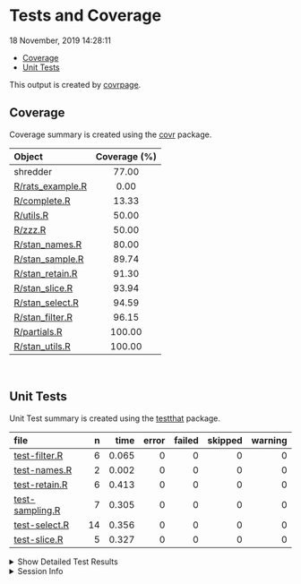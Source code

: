 Tests and Coverage
================
18 November, 2019 14:28:11

  - [Coverage](#coverage)
  - [Unit Tests](#unit-tests)

This output is created by
[covrpage](https://github.com/metrumresearchgroup/covrpage).

## Coverage

Coverage summary is created using the
[covr](https://github.com/r-lib/covr) package.

| Object                                   | Coverage (%) |
| :--------------------------------------- | :----------: |
| shredder                                 |    77.00     |
| [R/rats\_example.R](../R/rats_example.R) |     0.00     |
| [R/complete.R](../R/complete.R)          |    13.33     |
| [R/utils.R](../R/utils.R)                |    50.00     |
| [R/zzz.R](../R/zzz.R)                    |    50.00     |
| [R/stan\_names.R](../R/stan_names.R)     |    80.00     |
| [R/stan\_sample.R](../R/stan_sample.R)   |    89.74     |
| [R/stan\_retain.R](../R/stan_retain.R)   |    91.30     |
| [R/stan\_slice.R](../R/stan_slice.R)     |    93.94     |
| [R/stan\_select.R](../R/stan_select.R)   |    94.59     |
| [R/stan\_filter.R](../R/stan_filter.R)   |    96.15     |
| [R/partials.R](../R/partials.R)          |    100.00    |
| [R/stan\_utils.R](../R/stan_utils.R)     |    100.00    |

<br>

## Unit Tests

Unit Test summary is created using the
[testthat](https://github.com/r-lib/testthat)
package.

| file                                        |  n |  time | error | failed | skipped | warning |
| :------------------------------------------ | -: | ----: | ----: | -----: | ------: | ------: |
| [test-filter.R](testthat/test-filter.R)     |  6 | 0.065 |     0 |      0 |       0 |       0 |
| [test-names.R](testthat/test-names.R)       |  2 | 0.002 |     0 |      0 |       0 |       0 |
| [test-retain.R](testthat/test-retain.R)     |  6 | 0.413 |     0 |      0 |       0 |       0 |
| [test-sampling.R](testthat/test-sampling.R) |  7 | 0.305 |     0 |      0 |       0 |       0 |
| [test-select.R](testthat/test-select.R)     | 14 | 0.356 |     0 |      0 |       0 |       0 |
| [test-slice.R](testthat/test-slice.R)       |  5 | 0.327 |     0 |      0 |       0 |       0 |

<details closed>

<summary> Show Detailed Test Results
</summary>

| file                                            | context | test                               | status | n |  time |
| :---------------------------------------------- | :------ | :--------------------------------- | :----- | -: | ----: |
| [test-filter.R](testthat/test-filter.R#L9)      | filter  | filters: default                   | PASS   | 1 | 0.008 |
| [test-filter.R](testthat/test-filter.R#L14)     | filter  | filters: not permuted              | PASS   | 1 | 0.008 |
| [test-filter.R](testthat/test-filter.R#L18)     | filter  | filters: not permuted              | PASS   | 1 | 0.036 |
| [test-filter.R](testthat/test-filter.R#L23)     | filter  | filters: indexed name              | PASS   | 1 | 0.007 |
| [test-filter.R](testthat/test-filter.R#L27)     | filter  | filters: no samples                | PASS   | 1 | 0.004 |
| [test-filter.R](testthat/test-filter.R#L31)     | filter  | filters: invalid pars              | PASS   | 1 | 0.002 |
| [test-names.R](testthat/test-names.R#L9)        | names   | names: default                     | PASS   | 1 | 0.001 |
| [test-names.R](testthat/test-names.R#L14)       | names   | names: expand                      | PASS   | 1 | 0.001 |
| [test-retain.R](testthat/test-retain.R#L8)      | retain  | retain: default                    | PASS   | 1 | 0.003 |
| [test-retain.R](testthat/test-retain.R#L13)     | retain  | retain: null                       | PASS   | 1 | 0.404 |
| [test-retain.R](testthat/test-retain.R#L18)     | retain  | retain: single                     | PASS   | 1 | 0.002 |
| [test-retain.R](testthat/test-retain.R#L23)     | retain  | retain: multiple                   | PASS   | 1 | 0.001 |
| [test-retain.R](testthat/test-retain.R#L28)     | retain  | retain: all                        | PASS   | 1 | 0.002 |
| [test-retain.R](testthat/test-retain.R#L32)     | retain  | retain: bad                        | PASS   | 1 | 0.001 |
| [test-sampling.R](testthat/test-sampling.R#L10) | slicing | slice: default                     | PASS   | 1 | 0.225 |
| [test-sampling.R](testthat/test-sampling.R#L15) | slicing | slice: no warmup                   | PASS   | 1 | 0.031 |
| [test-sampling.R](testthat/test-sampling.R#L21) | slicing | slice: bad indexs                  | PASS   | 2 | 0.009 |
| [test-sampling.R](testthat/test-sampling.R#L32) | slicing | sample: sample\_n                  | PASS   | 1 | 0.005 |
| [test-sampling.R](testthat/test-sampling.R#L37) | slicing | sample: sample\_frac               | PASS   | 1 | 0.030 |
| [test-sampling.R](testthat/test-sampling.R#L42) | slicing | sample: no warmup                  | PASS   | 1 | 0.005 |
| [test-select.R](testthat/test-select.R#L6)      | select  | names: no pars                     | PASS   | 1 | 0.003 |
| [test-select.R](testthat/test-select.R#L11)     | select  | names: single par                  | PASS   | 1 | 0.028 |
| [test-select.R](testthat/test-select.R#L16)     | select  | names: multiple pars               | PASS   | 1 | 0.018 |
| [test-select.R](testthat/test-select.R#L21)     | select  | names: par index                   | PASS   | 1 | 0.002 |
| [test-select.R](testthat/test-select.R#L26)     | select  | names: character pars              | PASS   | 1 | 0.002 |
| [test-select.R](testthat/test-select.R#L33)     | select  | names: regex character pars        | PASS   | 1 | 0.003 |
| [test-select.R](testthat/test-select.R#L40)     | select  | names: remove summary              | PASS   | 1 | 0.288 |
| [test-select.R](testthat/test-select.R#L48)     | select  | partials: no pars                  | PASS   | 1 | 0.002 |
| [test-select.R](testthat/test-select.R#L53)     | select  | partials: starts\_with             | PASS   | 1 | 0.002 |
| [test-select.R](testthat/test-select.R#L58)     | select  | partials: ends\_with               | PASS   | 1 | 0.002 |
| [test-select.R](testthat/test-select.R#L63)     | select  | partials: starts\_contains         | PASS   | 1 | 0.002 |
| [test-select.R](testthat/test-select.R#L68)     | select  | partials: mixed                    | PASS   | 1 | 0.002 |
| [test-select.R](testthat/test-select.R#L73)     | select  | partials: par regex index          | PASS   | 1 | 0.001 |
| [test-select.R](testthat/test-select.R#L78)     | select  | partials: par regex multiple index | PASS   | 1 | 0.001 |
| [test-slice.R](testthat/test-slice.R#L7)        | slice   | slice: empty                       | PASS   | 1 | 0.315 |
| [test-slice.R](testthat/test-slice.R#L12)       | slice   | slice: single                      | PASS   | 1 | 0.004 |
| [test-slice.R](testthat/test-slice.R#L17)       | slice   | slice: single no warmup            | PASS   | 1 | 0.002 |
| [test-slice.R](testthat/test-slice.R#L22)       | slice   | slice: vector                      | PASS   | 1 | 0.003 |
| [test-slice.R](testthat/test-slice.R#L27)       | slice   | slice: reset permut                | PASS   | 1 | 0.003 |

</details>

<details>

<summary> Session Info </summary>

| Field    | Value                               |
| :------- | :---------------------------------- |
| Version  | R version 3.6.1 (2019-07-05)        |
| Platform | x86\_64-apple-darwin15.6.0 (64-bit) |
| Running  | macOS Mojave 10.14.5                |
| Language | en\_US                              |
| Timezone | America/New\_York                   |

| Package  | Version |
| :------- | :------ |
| testthat | 2.2.1   |
| covr     | 3.3.0   |
| covrpage | 0.0.70  |

</details>

<!--- Final Status : pass --->
